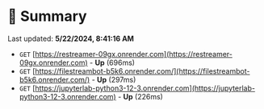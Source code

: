 # 📖 Summary
Last updated: **5/22/2024, 8:41:16 AM**

- `GET` [https://restreamer-09gx.onrender.com](https://restreamer-09gx.onrender.com) - **Up** (696ms)
- `GET` [https://filestreambot-b5k6.onrender.com/](https://filestreambot-b5k6.onrender.com/) - **Up** (297ms)
- `GET` [https://jupyterlab-python3-12-3.onrender.com](https://jupyterlab-python3-12-3.onrender.com) - **Up** (226ms)
